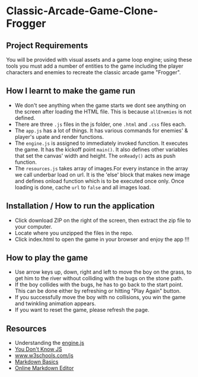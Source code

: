 # Classic-Arcade-Game-Clone-Frogger 
## Project Requirements 
You will be provided with visual assets and a game loop engine; using these tools you must add a number of entities to the game including the player characters and enemies to recreate the classic arcade game "Frogger".

## How I learnt to make the game run 
- We don't see anything when the game starts we dont see anything on the screen after loading the HTML file. This is because `allEnemies` is not defined. 
- There are three `.js` files in the js folder, one `.html` and `.css` files each. 
- The `app.js` has a lot of things. It has various commands for enemies' &amp; player's upate and render functions. 
- The `engine.js` is assigned to immediately invoked function. It executes the game. It has the kickoff point `main()`. It also defines other variables that set the canvas' width and height. The `onReady()` acts as push function.   
- The `resources.js` takes array of images.For every instance in the array we call underbar load on url. It is the 'else' block that makes new image and defines onload function which is to be executed once only.  Once loading is done, cache `url` to `false` and all images load.

## Installation / How to run the application
- Click download ZIP on the right of the screen, then extract the zip file to your computer.
- Locate where you unzipped the files in the repo.
- Click index.html to open the game in your browser and enjoy the app !!!

## How to play the game   
- Use arrow keys up,  down, right and left to move the boy on the grass, to get him to the river without colliding with the bugs on the stone path.  
- If the boy collides with the bugs, he has to go back to the start point. This can be done either by refreshing or hitting "Play Again" button. 
- If you successfully move the boy with no collisions, you win the game and twinkling animation appears. 
- If you want to reset the game, please refresh the page.


## Resources  
- Understanding the [engine.js](https://plus.google.com/u/0/events/cupbs3pbne7qkuqok4g0ldhntic?authkey=COGW25b5jbv3-AE)   
- [You Don't Know JS](https://github.com/getify/You-Dont-Know-JS/blob/master/README.md)  
- www.w3schools.com/js   
- [Markdown Basics](http://markdown-guide.readthedocs.io/en/latest/basics.html) 
- [Online Markdown Editor](https://dillinger.io/)
